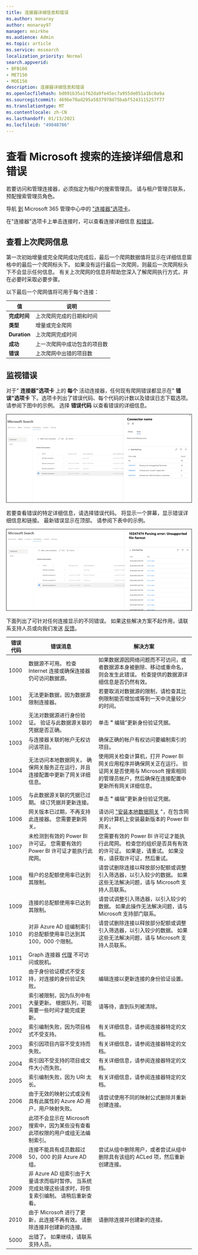 ```yaml
---
title: 连接器详细信息和错误
ms.author: monaray
author: monaray97
manager: mnirkhe
ms.audience: Admin
ms.topic: article
ms.service: mssearch
localization_priority: Normal
search.appverid:
- BFB160
- MET150
- MOE150
description: 连接器详细信息和错误
ms.openlocfilehash: bd091b35a1f62da9fe45ec7a955de051a1bc0a9a
ms.sourcegitcommit: 469be70ad295a5837978d75babf5243115257f77
ms.translationtype: MT
ms.contentlocale: zh-CN
ms.lasthandoff: 01/13/2021
ms.locfileid: "49848786"
---
```

<!-- markdownlint-disable no-inline-html -->

# <a name="view-connection-details-and-errors-for-microsoft-search"></a>查看 Microsoft 搜索的连接详细信息和错误

若要访问和管理连接器，必须指定为租户的搜索管理员。 请与租户管理员联系，预配搜索管理员角色。

导航 [到](https://admin.microsoft.com/Adminportal/Home#/MicrosoftSearch/Connectors) Microsoft 365 管理中心中的 ["连接器"选项卡](https://admin.microsoft.com)。

在"连接器"选项卡上单击连接时，可以查看连接详细信息 [和错误](https://admin.microsoft.com/Adminportal/Home#/MicrosoftSearch/Connectors)。  

## <a name="view-your-last-crawl-info"></a>查看上次爬网信息

第一次初始增量或完全爬网成功完成后，最后一个爬网数据值将显示在详细信息窗格中的最后一个爬网标头下。 如果没有运行最后一次爬网，则最后一次爬网标头下不会显示任何信息。 有关上次爬网的信息将帮助您深入了解爬网执行方式，并在必要时采取必要步骤。

以下最后一个爬网值将可用于每个连接：

值 | 说明
--- | ---
**完成时间** | 上次爬网完成的日期和时间
**类型** | 增量或完全爬网
**Duration** | 上次爬网完成时间
**成功** | 上一次爬网中成功包含的项目数
**错误** | 上次爬网中出错的项目数

## <a name="monitor-errors"></a>监视错误

对于" **连接器"选项卡** 上的 **每个** 活动连接器，任何现有爬网错误都显示在" **错误"选项卡** 下。选项卡列出了错误代码、每个代码的计数以及错误日志下载选项。 请参阅下图中的示例。 选择 **错误代码** 以查看错误的详细信息。

![连接器列表，其中选择了连接器，详细信息窗格显示此连接器的 3 个错误。](media/errormonitoring1.png)

若要查看错误的特定详细信息，请选择错误代码。 将显示一个屏幕，显示错误详细信息和链接。 最新错误显示在顶部。 请参阅下表中的示例。

![连接器列表，其中选择了连接器，详细信息窗格显示连接器的错误列表。](media/errormonitoring2.png)

下面列出了可针对任何连接显示的不同错误。 如果这些解决方案不起作用，请联系支持人员或向我们发送 [反馈](connectors-feedback.md)。

错误代码 | 错误消息 | 解决方案
--- | --- | ---
1000 | 数据源不可用。 检查 Internet 连接或确保连接器仍可访问数据源。 | 如果数据源因网络问题而不可访问，或者数据源本身被删除、移动或重命名，则会发生此错误。 检查提供的数据源详细信息是否仍然有效。
1001 | 无法更新数据，因为数据源限制连接器。 | 若要取消对数据源的限制，请检查其比例限制能否增加或等到一天中流量较少的时间。
1002 | 无法对数据源进行身份验证。 验证与此数据源关联的凭据是否正确。 | 单击 **"** 编辑"更新身份验证凭据。
1003 | 与连接器关联的帐户无权访问该项目。 |  确保正确的帐户有权访问要编制索引的项目。
1004 | 无法访问本地数据网关。 确保网关服务正在运行，并且连接配置中更新了网关详细信息。 | 使用网关检查计算机，打开 Power BI 网关应用程序并确保网关正在运行。 验证网关是否使用与 Microsoft 搜索相同的管理员帐户，然后确保在连接配置中更新所有网关详细信息。
1005 | 与此数据源关联的凭据已过期。 续订凭据并更新连接。 | 单击 **"** 编辑"更新身份验证凭据。
1006 | 网关版本已过期，不再支持此连接器。 您需要更新网关。 | 请访问 ["安装本地数据网关](https://docs.microsoft.com/data-integration/gateway/service-gateway-install) "，在包含网关的计算机上安装最新版本的 Power BI 网关。
1007 | 未检测到有效的 Power BI 许可证。 您需要有效的 Power BI 许可证才能执行此爬网。 | 您需要有效的 Power BI 许可证才能执行此爬网。 检查您的组织是否具有有效的许可证。 如果是，请重试。 如果没有，请获取许可证，然后重试。
1008 | 租户的总配额使用率已达到其限制。 | 请尝试删除连接以释放部分配额或调整引入筛选器，以引入较少的数据。 如果这些无法解决问题，请与 Microsoft 支持人员联系。
1009 | 连接的总配额使用率已达到其限制。 | 请尝试调整引入筛选器，以引入较少的数据。 如果此操作无法解决问题，请与 Microsoft 支持部门联系。
1010 | 对非 Azure AD 组编制索引的总配额使用率已达到其 100，000 个限制。 | 请尝试删除连接以释放部分配额或调整引入筛选器，以引入较少的数据。 如果这些无法解决问题，请与 Microsoft 支持人员联系。
1011 | Graph 连接器 [代理](on-prem-agent.md) 不可访问或脱机。 | 
1012 | 由于身份验证模式不受支持，对连接的身份验证失败。 | 编辑连接以更新连接的身份验证设置。
2001 | 索引被限制，因为队列中有大量更新。 根据队列，可能需要一些时间才能完成更新。 | 请等待，直到队列被清除。
2002 | 索引编制失败，因为项目格式不受支持。 | 有关详细信息，请参阅连接器特定的文档。
2003 | 索引因项目内容不受支持而失败。 | 有关详细信息，请参阅连接器特定的文档。
2004 | 索引因不受支持的项目或文件大小而失败。 | 有关详细信息，请参阅连接器特定的文档。
2005 | 索引编制失败，因为 URI 太长。 | 有关详细信息，请参阅连接器特定的文档。
2006 | 由于无效的映射公式或没有具有此属性的 Azure AD 用户，用户映射失败。 | 请尝试使用不同的映射公式删除并重新创建连接。 
2007 | 此项不会显示在 Microsoft 搜索中，因为某些没有查看此项权限的用户或组无法编制索引。 | 
2008 | 连接不能具有成员数超过 50，000 的非 Azure AD 组。 | 尝试从组中删除用户，或者尝试从组中删除具有该组的 ACLed 项，然后重新创建连接。
2009 | 非 Azure AD 组索引由于大量请求而临时暂停。 当系统完成处理这些请求时，将恢复索引编制。 请稍后重新查看。 | 
2010 | 由于 Microsoft 进行了更新，此连接不再有效。 请删除连接并创建新的连接。 | 请删除连接并创建新的连接。
5000 | 出错了。 如果继续，请联系支持人员。 |
